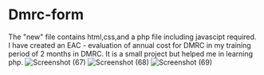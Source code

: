 # Dmrc-form
The "new" file contains html,css,and a php file including javascipt required.
I have created an EAC - evaluation of annual cost for DMRC in my training period of 2 months in DMRC.
It is a small project but helped me in learning php.
![Screenshot (67)](https://github.com/Sakshi1368/Dmrc-form/assets/128462039/4c07b500-9cd9-4f13-828b-9611ee5680dd)
![Screenshot (68)](https://github.com/Sakshi1368/Dmrc-form/assets/128462039/af8fc5e7-7265-49f7-8d23-7538c69f9982)
![Screenshot (69)](https://github.com/Sakshi1368/Dmrc-form/assets/128462039/6945fd68-3443-4015-8b4b-1dbde26b346f)
